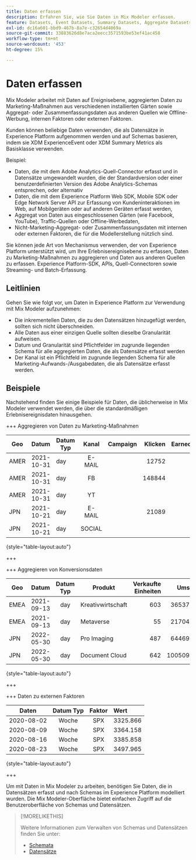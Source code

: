```yaml
---
title: Daten erfassen
description: Erfahren Sie, wie Sie Daten in Mix Modeler erfassen.
feature: Datasets, Event Datasets, Summary Datasets, Aggregate Datasets
exl-id: dc16a601-bbd9-467b-8a7e-c32654d4069a
source-git-commit: 33883626d8e7aca2eecc3571593be53ef41ac458
workflow-type: tm+mt
source-wordcount: '453'
ht-degree: 15%

---
```


# Daten erfassen

Mix Modeler arbeitet mit Daten auf Ereignisebene, aggregierten Daten zu Marketing-Maßnahmen aus verschiedenen installierten Gärten sowie Aggregat- oder Zusammenfassungsdaten aus anderen Quellen wie Offline-Werbung, internen Faktoren oder externen Faktoren.

Kunden können beliebige Daten verwenden, die als Datensätze in Experience Platform aufgenommen werden und auf Schemas basieren, indem sie XDM ExperienceEvent oder XDM Summary Metrics als Basisklasse verwenden.

Beispiel:

* Daten, die mit dem Adobe Analytics-Quell-Connector erfasst und in Datensätze umgewandelt wurden, die der Standardversion oder einer benutzerdefinierten Version des Adobe Analytics-Schemas entsprechen, oder alternativ
* Daten, die mit dem Experience Platform Web SDK, Mobile SDK oder Edge Network Server API zur Erfassung von Kundeninteraktionen im Web, auf Mobilgeräten oder auf anderen Geräten erfasst werden,
* Aggregat von Daten aus eingeschlossenen Gärten (wie Facebook, YouTube), Traffic-Quellen oder Offline-Werbedaten,
* Nicht-Marketing-Aggregat- oder Zusammenfassungsdaten mit internen oder externen Faktoren, die für die Modellerstellung nützlich sind.

Sie können jede Art von Mechanismus verwenden, der von Experience Platform unterstützt wird, um Ihre Erlebnisereignisebene zu erfassen, Daten zu Marketing-Maßnahmen zu aggregieren und Daten aus anderen Quellen zu erfassen. Experience Platform-SDK, APIs, Quell-Connectoren sowie Streaming- und Batch-Erfassung.


## Leitlinien

Gehen Sie wie folgt vor, um Daten in Experience Platform zur Verwendung mit Mix Modeler aufzunehmen:

* Die inkrementellen Daten, die zu den Datensätzen hinzugefügt werden, sollten sich nicht überschneiden.
* Alle Daten aus einer einzigen Quelle sollten dieselbe Granularität aufweisen.
* Datum und Granularität sind Pflichtfelder im zugrunde liegenden Schema für alle aggregierten Daten, die als Datensätze erfasst werden
* Der Kanal ist ein Pflichtfeld im zugrunde liegenden Schema für alle Marketing-Aufwands-/Ausgabedaten, die als Datensätze erfasst werden.


## Beispiele

Nachstehend finden Sie einige Beispiele für Daten, die üblicherweise in Mix Modeler verwendet werden, die über die standardmäßigen Erlebnisereignisdaten hinausgehen.

+++ Aggregieren von Daten zu Marketing-Maßnahmen

| Geo | Datum | Datum Typ | Kanal | Campaign | Klicken | Earned | Interaktion | Impression | Öffnen | Eigene | Gesendet |
|---|:--|---|:---:|---|--:|---|--:|---|---|---|--:|
| AMER | 2021-10-31 | day | E-MAIL | | 12752 | | | | | | 1132945 |
| AMER | 2021-10-31 | day | FB | | 148844 | | | | | | |
| AMER | 2021-10-31 | day | YT | | | | 2314452 | | | | |
| JPN | 2021-10-21 | day | E-MAIL | | 21089 | | | | | | 3283626 |
| JPN | 2021-10-21 | day | SOCIAL | | | | 621 | | | | |

{style="table-layout:auto"}

+++

+++ Aggregieren von Konversionsdaten

| Geo | Datum | Datum Typ | Produkt | Verkaufte Einheiten | Umsatz |
|---|:---|:---:|---|--:|--:|
| EMEA | 2021-09-13 | day | Kreativwirtschaft | 603 | 36537.68 |
| EMEA | 2021-09-13 | day | Metaverse | 55 | 21704.37 |
| JPN | 2022-05-30 | day | Pro Imaging | 487 | 64469.60 |
| JPN | 2022-05-30 | day | Document Cloud | 642 | 100509.07 |

{style="table-layout:auto"}

+++

+++ Daten zu externen Faktoren

| Daten | Datum Typ | Faktor | Wert |
|---|:---:|:---:|:---|
| 2020-08-02 | Woche | SPX | 3325.866 |
| 2020-08-09 | Woche | SPX | 3364.158 |
| 2020-08-16 | Woche | SPX | 3385.858 |
| 2020-08-23 | Woche | SPX | 3497.965 |

{style="table-layout:auto"}

+++

Um mit Daten in Mix Modeler zu arbeiten, benötigen Sie Daten, die in Datensätzen erfasst und nach Schemas im Experience Platform modelliert wurden. Die Mix Modeler-Oberfläche bietet einfachen Zugriff auf die Benutzeroberfläche von Schemas und Datensätzen.


>[!MORELIKETHIS]
>
>Weitere Informationen zum Verwalten von Schemas und Datensätzen finden Sie unter:
>
>* [Schemata](schemas.md)
>* [Datensätze](datasets.md)
